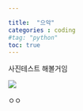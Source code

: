 ```yaml
---

title:  "으악"
categories : coding
#tag: "python"
toc: true
---
```


사진테스트 해볼거임

![](https://cdn.clien.net/web/api/file/F01/12204564/221a6c7811486c.png?w=780&h=30000)

ㅇㅇ
